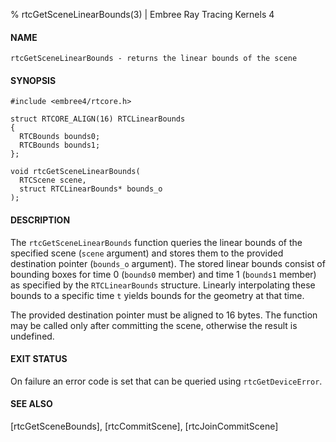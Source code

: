% rtcGetSceneLinearBounds(3) | Embree Ray Tracing Kernels 4

#### NAME

    rtcGetSceneLinearBounds - returns the linear bounds of the scene

#### SYNOPSIS

    #include <embree4/rtcore.h>

    struct RTCORE_ALIGN(16) RTCLinearBounds
    {
      RTCBounds bounds0;
      RTCBounds bounds1;
    };

    void rtcGetSceneLinearBounds(
      RTCScene scene,
      struct RTCLinearBounds* bounds_o
    );

#### DESCRIPTION

The `rtcGetSceneLinearBounds` function queries the linear bounds of the
specified scene (`scene` argument) and stores them to the provided
destination pointer (`bounds_o` argument). The stored linear bounds
consist of bounding boxes for time 0 (`bounds0` member) and time 1
(`bounds1` member) as specified by the `RTCLinearBounds`
structure. Linearly interpolating these bounds to a specific time `t`
yields bounds for the geometry at that time.

The provided destination pointer must be aligned to 16 bytes. The
function may be called only after committing the scene, otherwise
the result is undefined.

#### EXIT STATUS

On failure an error code is set that can be queried using
`rtcGetDeviceError`.

#### SEE ALSO

[rtcGetSceneBounds], [rtcCommitScene], [rtcJoinCommitScene]
